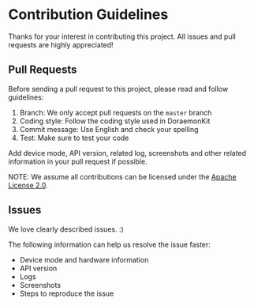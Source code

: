 # Contribution Guidelines

Thanks for your interest in contributing this project. All issues and pull requests are highly appreciated!

## Pull Requests

Before sending a pull request to this project, please read and follow guidelines:

1. Branch: We only accept pull requests on the `master` branch
2. Coding style: Follow the coding style used in DoraemonKit
3. Commit message: Use English and check your spelling
4. Test: Make sure to test your code

Add device mode, API version, related log, screenshots and other related information in your pull request if possible.

NOTE: We assume all contributions can be licensed under the [Apache License 2.0](https://github.com/didi/DoraemonKit/blob/master/LICENSE).

## Issues

We love clearly described issues. :)

The following information can help us resolve the issue faster:

* Device mode and hardware information
* API version
* Logs
* Screenshots
* Steps to reproduce the issue

